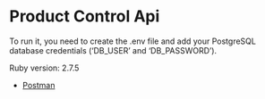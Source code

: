 # Product Control Api

To run it, you need to create the .env file and add your PostgreSQL database credentials (‘DB_USER’ and ‘DB_PASSWORD’).

Ruby version: 2.7.5

- [Postman](https://documenter.getpostman.com/view/39887084/2sAYJ1khJe)
